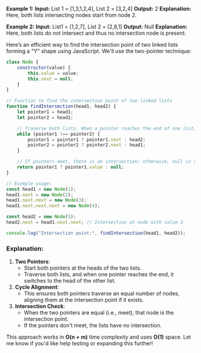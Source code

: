 **Example 1:**
**Input:**
List 1 = [1,3,1,2,4], List 2 = [3,2,4]
**Output:**
2
**Explanation:** Here, both lists intersecting nodes start from node 2.

**Example 2:**
**Input:**
 List1 = [1,2,7], List 2 = [2,8,1]
**Output:**
 Null
**Explanation:** Here, both lists do not intersect and thus no intersection node is present.

Here’s an efficient way to find the intersection point of two linked lists forming a "Y" shape using JavaScript. We'll use the two-pointer technique:

```javascript
class Node {
    constructor(value) {
        this.value = value;
        this.next = null;
    }
}

// Function to find the intersection point of two linked lists
function findIntersection(head1, head2) {
    let pointer1 = head1;
    let pointer2 = head2;

    // Traverse both lists. When a pointer reaches the end of one list, it switches to the other list.
    while (pointer1 !== pointer2) {
        pointer1 = pointer1 ? pointer1.next : head2;
        pointer2 = pointer2 ? pointer2.next : head1;
    }

    // If pointers meet, there is an intersection; otherwise, null is returned.
    return pointer1 ? pointer1.value : null;
}

// Example usage:
const head1 = new Node(1);
head1.next = new Node(2);
head1.next.next = new Node(3);
head1.next.next.next = new Node(4);

const head2 = new Node(5);
head2.next = head1.next.next; // Intersection at node with value 3

console.log("Intersection point:", findIntersection(head1, head2));
```

### Explanation:

1. **Two Pointers**:
    - Start both pointers at the heads of the two lists.
    - Traverse both lists, and when one pointer reaches the end, it switches to the head of the other list.
2. **Cycle Alignment**:
    - This ensures both pointers traverse an equal number of nodes, aligning them at the intersection point if it exists.
3. **Intersection Check**:
    - When the two pointers are equal (i.e., meet), that node is the intersection point.
    - If the pointers don't meet, the lists have no intersection.

This approach works in **O(n + m)** time complexity and uses **O(1)** space. Let me know if you'd like help testing or expanding this further!
